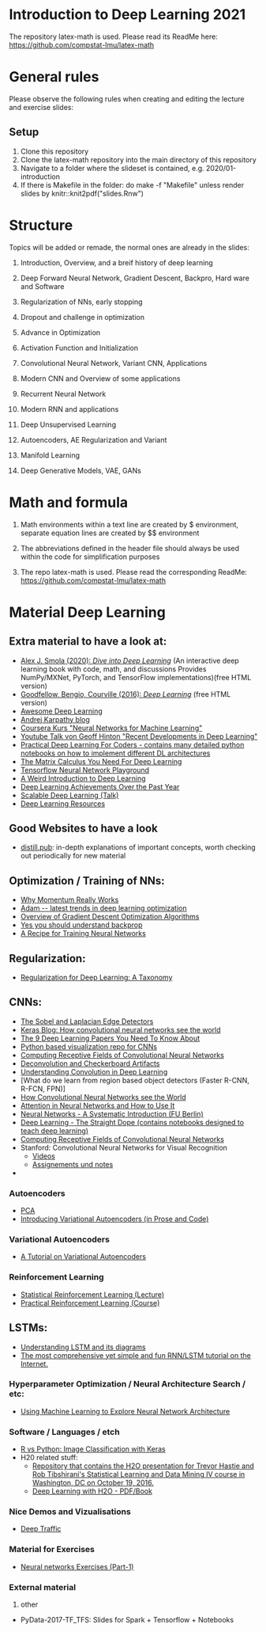 # Introduction to Deep Learning 2021

The repository latex-math is used. Please read its ReadMe here: https://github.com/compstat-lmu/latex-math


# General rules

Please observe the following rules when creating and editing the lecture and exercise slides:

## Setup
1. Clone this repository
2. Clone the latex-math repository into the main directory of this repository
3. Navigate to a folder where the slideset is contained, e.g. 2020/01-introduction
4. If there is Makefile in the folder: do make -f "Makefile" unless render slides by knitr::knit2pdf("slides.Rnw")


# Structure

Topics will be added or remade, the normal ones are already in the slides:


1. Introduction, Overview, and a breif history of deep learning 

2. Deep Forward Neural Network, Gradient Descent, Backpro, Hard ware and Software

3. Regularization of NNs, early stopping
	
4. Dropout and challenge in optimization

5. Advance in Optimization

6. Activation Function and Initialization

7. Convolutional Neural Network, Variant CNN, Applications

8. Modern CNN and Overview of some applications

9. Recurrent Neural Network

10. Modern RNN and applications

11. Deep Unsupervised Learning 

12. Autoencoders, AE Regularization and Variant

13. Manifold Learning

14. Deep Generative Models, VAE, GANs
 
# Math and formula
1. Math environments within a text line are created by $ environment, separate equation lines are created by $$ environment

2. The abbreviations defined in the header file should always be used within the code for simplification purposes

3. The repo latex-math is used. Please read the corresponding ReadMe: https://github.com/compstat-lmu/latex-math

# Material Deep Learning 


## Extra material to have a look at:

* [ Alex J. Smola (2020): *Dive into Deep Learning*](https://d2l.ai/index.html) (An interactive deep learning book with code, math, and discussions Provides NumPy/MXNet, PyTorch, and TensorFlow implementations)(free HTML version)
* [Goodfellow, Bengio, Courville (2016): *Deep Learning*](http://www.deeplearningbook.org/) (free HTML version)
* [Awesome Deep Learning](https://github.com/ChristosChristofidis/awesome-deep-learning)
* [Andrej Karpathy blog](http://karpathy.github.io/)
* [Coursera Kurs "Neural Networks for Machine Learning"](https://www.coursera.org/learn/neural-networks#syllabus)
* [Youtube Talk von Geoff Hinton "Recent Developments in Deep Learning"](https://www.youtube.com/watch?v=vShMxxqtDDs)
* [Practical Deep Learning For Coders - contains many detailed python notebooks on how to implement different DL architectures](http://course.fast.ai/index.html)
* [The Matrix Calculus You Need For Deep Learning](http://parrt.cs.usfca.edu/doc/matrix-calculus/index.html) 
* [Tensorflow Neural Network Playground](https://playground.tensorflow.org/#activation=tanh&batchSize=10&dataset=circle&regDataset=reg-plane&learningRate=0.03&regularizationRate=0&noise=0&networkShape=4,2&seed=0.14139&showTestData=false&discretize=false&percTrainData=50&x=true&y=true&xTimesY=false&xSquared=false&ySquared=false&cosX=false&sinX=false&cosY=false&sinY=false&collectStats=false&problem=classification&initZero=false&hideText=false)
* [A Weird Introduction to Deep Learning](https://towardsdatascience.com/a-weird-introduction-to-deep-learning-7828803693b0)
* [Deep Learning Achievements Over the Past Year](https://blog.statsbot.co/deep-learning-achievements-4c563e034257)
* [Scalable Deep Learning (Talk)](https://determined.ai/blog/talk-scalable-dl/)
* [Deep Learning Resources](https://sebastianraschka.com/deep-learning-resources.html)

## Good Websites to have a look 
 * [distill.pub](https://distill.pub/): in-depth explanations of important concepts, worth checking out periodically for new material


## Optimization / Training of NNs:

 * [Why Momentum Really Works](https://distill.pub/2017/momentum/)
 * [Adam -- latest trends in deep learning optimization](https://towardsdatascience.com/adam-latest-trends-in-deep-learning-optimization-6be9a291375c)
 * [Overview of Gradient Descent Optimization Algorithms](https://ruder.io/optimizing-gradient-descent/)
 * [Yes you should understand backprop](https://medium.com/@karpathy/yes-you-should-understand-backprop-e2f06eab496b)
 * [A Recipe for Training Neural Networks](https://karpathy.github.io/2019/04/25/recipe/)

## Regularization:

* [Regularization for Deep Learning: A Taxonomy](https://arxiv.org/pdf/1710.10686.pdf)

## CNNs:

* [The Sobel and Laplacian Edge Detectors](http://aishack.in/tutorials/sobel-laplacian-edge-detectors/)
* [Keras Blog: How convolutional neural networks see the world](https://blog.keras.io/how-convolutional-neural-networks-see-the-world.html)
* [The 9 Deep Learning Papers You Need To Know About](https://adeshpande3.github.io/The-9-Deep-Learning-Papers-You-Need-To-Know-About.html)
* [Python based visualization repo for CNNs](https://github.com/HarisIqbal88/PlotNeuralNet)
* [Computing Receptive Fields of Convolutional Neural Networks](https://distill.pub/2019/computing-receptive-fields/)
* [Deconvolution and Checkerboard Artifacts](https://distill.pub/2016/deconv-checkerboard/)
* [Understanding Convolution in Deep Learning](http://timdettmers.com/2015/03/26/convolution-deep-learning/)    
* [What do we learn from region based object detectors (Faster R-CNN, R-FCN, FPN)]
* [How Convolutional Neural Networks see the World](https://blog.keras.io/how-convolutional-neural-networks-see-the-world.html)
* [Attention in Neural Networks and How to Use It](http://akosiorek.github.io/ml/2017/10/14/visual-attention.html)
* [Neural Networks - A Systematic Introduction (FU Berlin)](https://page.mi.fu-berlin.de/rojas/neural/neuron.pdf)
* [Deep Learning - The Straight Dope (contains notebooks designed to teach deep learning)](https://gluon.mxnet.io/)
* [Computing Receptive Fields of Convolutional Neural Networks](https://distill.pub/2019/computing-receptive-fields/)
* Stanford: Convolutional Neural Networks for Visual Recognition
	* [Videos](http://cs231n.stanford.edu/)
	* [Assignements und notes](http://cs231n.github.io/) 
* 

### Autoencoders

* [PCA](http://www.cs.cmu.edu/~guestrin/Class/15781/slides/pca-mdps-annotated.pdf)
* [Introducing Variational Autoencoders (in Prose and Code)](https://blog.fastforwardlabs.com/2016/08/12/introducing-variational-autoencoders-in-prose-and.html)

### Variational Autoencoders

* [A Tutorial on Variational Autoencoders](https://arxiv.org/pdf/1606.05908.pdf)



### Reinforcement Learning

* [Statistical Reinforcement Learning (Lecture)](http://nanjiang.cs.illinois.edu/cs598/)
* [Practical Reinforcement Learning (Course)](https://github.com/yandexdataschool/Practical_RL)



## LSTMs:

* [Understanding LSTM and its diagrams](https://medium.com/mlreview/understanding-lstm-and-its-diagrams-37e2f46f1714)
* [The most comprehensive yet simple and fun RNN/LSTM tutorial on the Internet.](https://ayearofai.com/rohan-lenny-3-recurrent-neural-networks-10300100899b)


### Hyperparameter Optimization / Neural Architecture Search / etc:

* [Using Machine Learning to Explore Neural Network Architecture](https://ai.googleblog.com/2017/05/using-machine-learning-to-explore.html)


### Software / Languages / etch

* [R vs Python: Image Classification with Keras](https://towardsdatascience.com/r-vs-python-image-classification-with-keras-1fa99a8fef9b)
* H20 related stuff: 
	* [Repository that contains the H2O presentation for Trevor Hastie and Rob Tibshirani's Statistical Learning and Data Mining IV course in Washington, DC on October 19, 2016.](https://github.com/ledell/sldm4-h2o)
	* [Deep Learning with H2O - PDF/Book](http://docs.h2o.ai/h2o/latest-stable/h2o-docs/booklets/DeepLearningBooklet.pdf)


### Nice Demos and Vizualisations

* [Deep Traffic](https://selfdrivingcars.mit.edu/deeptraffic/)


### Material for Exercises

* [Neural networks Exercises (Part-1)](https://www.r-bloggers.com/neural-networks-exercises-part-1/)


### External material

1. other
* PyData-2017-TF_TFS: Slides for Spark + Tensorflow + Notebooks

